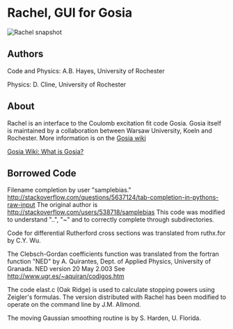 Rachel, GUI for Gosia
======

![Rachel snapshot](http://www-user.pas.rochester.edu/~gosia/mediawiki/images/4/41/Guisnapshot.png)

Authors
------

  Code and Physics:  A.B. Hayes, University of Rochester

  Physics:           D. Cline, University of Rochester

About
------

Rachel is an interface to the Coulomb excitation fit code Gosia.  Gosia itself
is maintained by a collaboration between Warsaw University, Koeln and
Rochester.  More information is on the [Gosia wiki](http://www-user.pas.rochester.edu/~gosia/mediawiki/index.php/Rachel,_a_GUI_for_Gosia)

[Gosia Wiki: What is Gosia?](http://www-user.pas.rochester.edu/~gosia/mediawiki/index.php/What_is_Gosia)

Borrowed Code
------

Filename completion by user "samplebias."
http://stackoverflow.com/questions/5637124/tab-completion-in-pythons-raw-input
The original author is http://stackoverflow.com/users/538718/samplebias
This code was modified to understand "..", "~" and to correctly complete through subdirectories.

Code for differential Rutherford cross
sections was translated from ruthx.for
by C.Y. Wu.

The Clebsch-Gordan coefficients function was
translated from the fortran function "NED" by
A. Quirantes, Dept.  of Applied Physics,
University of Granada.
NED version 20 May 2.003
See http://www.ugr.es/~aquiran/codigos.htm

The code elast.c (Oak Ridge) is used
to calculate stopping powers using
Zeigler's formulas.  The version
distributed with Rachel has been
modified to operate on the command
line by J.M. Allmond.

The moving Gaussian smoothing routine is by
S. Harden, U. Florida.

